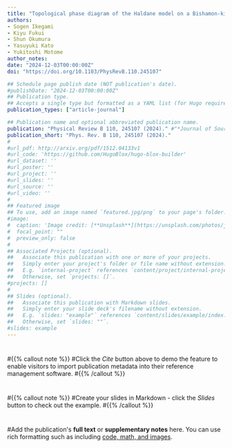 ```yaml
---
title: "Topological phase diagram of the Haldane model on a Bishamon-kikko–honeycomb lattice"
authors:
- Sogen Ikegami
- Kiyu Fukui
- Shun Okumura
- Yasuyuki Kato
- Yukitoshi Motome
author_notes:
date: "2024-12-03T00:00:00Z"
doi: "https://doi.org/10.1103/PhysRevB.110.245107"

## Schedule page publish date (NOT publication's date).
#publishDate: "2024-12-03T00:00:00Z"
## Publication type.
## Accepts a single type but formatted as a YAML list (for Hugo requirements).Enter a publication type from the CSL standard.
publication_types: ["article-journal"]

## Publication name and optional abbreviated publication name.
publication: "Physical Review B 110, 245107 (2024)." #"*Journal of Source Themes, 1*(1)"
publication_short: "Phys. Rev. B 110, 245107 (2024)."
#
#url_pdf: http://arxiv.org/pdf/1512.04133v1
#url_code: 'https://github.com/HugoBlox/hugo-blox-builder'
#url_dataset: ''
#url_poster: ''
#url_project: ''
#url_slides: ''
#url_source: ''
#url_video: ''
#
## Featured image
## To use, add an image named `featured.jpg/png` to your page's folder. 
#image:
#  caption: 'Image credit: [**Unsplash**](https://unsplash.com/photos/jdD8gXaTZsc)'
#  focal_point: ""
#  preview_only: false
#
## Associated Projects (optional).
##   Associate this publication with one or more of your projects.
##   Simply enter your project's folder or file name without extension.
##   E.g. `internal-project` references `content/project/internal-project/index.md`.
##   Otherwise, set `projects: []`.
#projects: []
#
## Slides (optional).
##   Associate this publication with Markdown slides.
##   Simply enter your slide deck's filename without extension.
##   E.g. `slides: "example"` references `content/slides/example/index.md`.
##   Otherwise, set `slides: ""`.
#slides: example
---
```

#
#{{% callout note %}}
#Click the *Cite* button above to demo the feature to enable visitors to import publication metadata into their reference management software.
#{{% /callout %}}
#
#{{% callout note %}}
#Create your slides in Markdown - click the *Slides* button to check out the example.
#{{% /callout %}}
#
#Add the publication's **full text** or **supplementary notes** here. You can use rich formatting such as including [code, math, and images](https://docs.hugoblox.com/content/writing-markdown-latex/).
